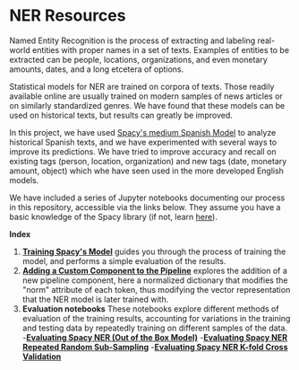 # NER Resources

Named Entity Recognition is the process of extracting and labeling real-world entities with proper names in a set of texts. Examples of entities to be extracted can be people, locations, organizations, and even monetary amounts, dates, and a long etcetera of options.

Statistical models for NER are trained on corpora of texts. Those readily available online are usually trained on modern samples of news articles or on similarly standardized genres. We have found that these models can be used on historical texts, but results can greatly be improved.

In this project, we have used [Spacy's medium Spanish Model](http://www.spacy.io) to analyze historical Spanish texts, and we have experimented with several ways to improve its predictions. We have tried to improve accuracy and recall on existing tags (person, location, organization) and new tags (date, monetary amount, object) which whe have seen used in the more developed English models.

We have included a series of Jupyter notebooks documenting our process in this repository, accessible via the links below. They assume you have a basic knowledge of the Spacy library (if not, learn [here](https://spacy.io/usage/spacy-101)).

**Index**

1. [**Training Spacy's Model**](https://github.com/FelipeAdeT/ArtMarketsofSeville/blob/master/Notebooks/Training%20Spacy's%20NER.ipynb) guides you through the process of training the model, and performs a simple evaluation of the results.
1. [**Adding a Custom Component to the Pipeline**](https://github.com/FelipeAdeT/ArtMarketsofSeville/blob/master/Notebooks/Adding%20a%20Custom%20Pipeline%20Component%20on%20Spacy%20(normalized%20dictionary).ipynb) explores the addition of a new pipeline component, here a normalized dictionary that modifies the "norm" attribute of each token, thus modifying the vector representation that the NER model is later trained with.
1. **Evaluation notebooks** These notebooks explore different methods of evaluation of the training results, accounting for variations in the training and testing data by repeatedly training on different samples of the data.
    -[**Evaluating Spacy NER (Out of the Box Model)**](https://github.com/FelipeAdeT/ArtMarketsofSeville/blob/master/Notebooks/Evaluating%20Spacy%20NER%20(Out%20of%20the%20Box%20Model).ipynb)
    -[**Evaluating Spacy NER Repeated Random Sub-Sampling**](https://github.com/FelipeAdeT/ArtMarketsofSeville/blob/master/Notebooks/Evaluating%20Spacy%20NER%20Repeated%20Random%20Sub-Sampling%20(Trained%20Model%20with%20and%20without%20normalized%20dictionary).ipynb)
    -[**Evaluating Spacy NER K-fold Cross Validation**](https://github.com/FelipeAdeT/ArtMarketsofSeville/blob/master/Notebooks/Evaluating%20Spacy%20NER%20K-fold%20Cross%20Validation%20(Trained%20Model%20with%20and%20without%20normalized%20dictionary).ipynb)
